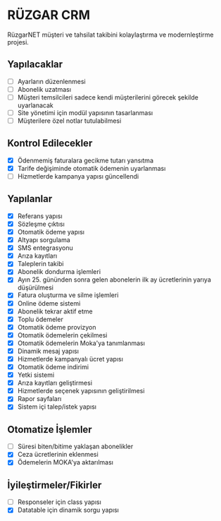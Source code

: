 # RÜZGAR CRM

RüzgarNET müşteri ve tahsilat takibini kolaylaştırma ve modernleştirme projesi.

## Yapılacaklar

- [ ] Ayarların düzenlenmesi
- [ ] Abonelik uzatması
- [ ] Müşteri temsilcileri sadece kendi müşterilerini görecek şekilde uyarlanacak
- [ ] Site yönetimi için modül yapısının tasarlanması
- [ ] Müşterilere özel notlar tutulabilmesi

## Kontrol Edilecekler
- [x] Ödenmemiş faturalara gecikme tutarı yansıtma
- [x] Tarife değişiminde otomatik ödemenin uyarlanması
- [ ] Hizmetlerde kampanya yapısı güncellendi

## Yapılanlar

- [x] Referans yapısı
- [x] Sözleşme çıktısı
- [x] Otomatik ödeme yapısı
- [x] Altyapı sorgulama
- [x] SMS entegrasyonu
- [x] Arıza kayıtları
- [x] Taleplerin takibi
- [x] Abonelik dondurma işlemleri
- [x] Ayın 25. gününden sonra gelen abonelerin ilk ay ücretlerinin yarıya düşürülmesi
- [x] Fatura oluşturma ve silme işlemleri
- [x] Online ödeme sistemi
- [x] Abonelik tekrar aktif etme
- [x] Toplu ödemeler
- [x] Otomatik ödeme provizyon
- [x] Otomatik ödemelerin çekilmesi
- [x] Otomatik ödemelerin Moka'ya tanımlanması
- [x] Dinamik mesaj yapısı
- [x] Hizmetlerde kampanyalı ücret yapısı
- [x] Otomatik ödeme indirimi
- [x] Yetki sistemi
- [x] Arıza kayıtları geliştirmesi
- [x] Hizmetlerde seçenek yapısının geliştirilmesi
- [x] Rapor sayfaları
- [x] Sistem içi talep/istek yapısı

## Otomatize İşlemler

- [ ] Süresi biten/bitime yaklaşan abonelikler
- [x] Ceza ücretlerinin eklenmesi
- [x] Ödemelerin MOKA'ya aktarılması

## İyileştirmeler/Fikirler

- [ ] Responseler için class yapısı
- [x] Datatable için dinamik sorgu yapısı
